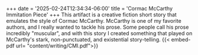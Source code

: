 +++
date = '2025-02-24T12:34:34-06:00'
title = 'Cormac McCarthy Immitation Piece'
+++
This artifact is a creative fiction short story that emulates the style of Cormac McCarthy. McCarthy is one of my favorite authors, and I really wanted to tackle his prose. Some people call his prose incredibly "muscular", and with this story I created something that played on McCarthy's stark, non-punctuated, and existential story-telling. 
{{< embed-pdf url= "content/writing/CMI.pdf">}}

